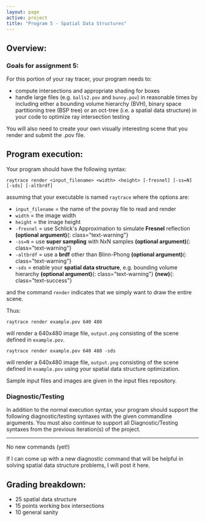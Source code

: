 ```yaml
---
layout: page
active: project
title: "Program 5 - Spatial Data Structures"
---
```


## Overview:

### Goals for assignment 5:

For this portion of your ray tracer, your program needs to:

- compute intersections and appropriate shading for boxes
- handle large files (e.g. `balls2.pov` and `bunny.pov`) in reasonable times by including either a bounding volume hierarchy (BVH), binary space partitioning tree (BSP tree) or an oct-tree (i.e. a spatial data structure) in your code to optimize ray intersection testing

You will also need to create your own visually interesting scene that you render and submit the .pov file.


## Program execution:

Your program should have the following syntax:

  `raytrace render <input_filename> <width> <height> [-fresnel] [-ss=N] [-sds] [-altbrdf]`

assuming that your executable is named `raytrace` where the options are:

- `input_filename` = the name of the povray file to read and render
- `width` = the image width
- `height` = the image height
- `-fresnel` = use Schlick's Approximation to simulate **Fresnel** reflection
  **(optional argument)**{: class="text-warning"}
- `-ss=N` = use **super sampling** with NxN samples
  **(optional argument)**{: class="text-warning"}
- `-altbrdf` = use a **brdf** other than Blinn-Phong
  **(optional argument)**{: class="text-warning"}
- `-sds` = enable your **spatial data structure**, e.g. bounding volume hierarchy
  **(optional argument)**{: class="text-warning"}
  **(new)**{: class="text-success"}

and the command `render` indicates that we simply want to draw the entire scene.

Thus:

  `raytrace render example.pov 640 480`

will render a 640x480 image file, `output.png` consisting of the scene defined in `example.pov`.

  `raytrace render example.pov 640 480 -sds`

will render a 640x480 image file, `output.png` consisting of the scene defined in `example.pov` using your spatial data structure optimization.

Sample input files and images are given in the input files repository.


### Diagnostic/Testing

In addition to the normal execution syntax, your program should support the following diagnostic/testing syntaxes with the given commandline arguments.
You must also continue to support all Diagnostic/Testing syntaxes from the previous iteration(s) of the project.

---

No new commands (yet!)

If I can come up with a new diagnostic command that will be helpful in solving spatial data structure problems, I will post it here.



## Grading breakdown:

- 25 spatial data structure
- 15 points working box intersections
- 10 general sanity
